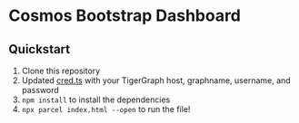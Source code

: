 # Cosmos Bootstrap Dashboard

## Quickstart

1. Clone this repository
1. Updated [cred.ts](src/cred.ts) with your TigerGraph host, graphname, username, and password
1. `npm install` to install the dependencies
1. `npx parcel index.html --open` to run the file!
